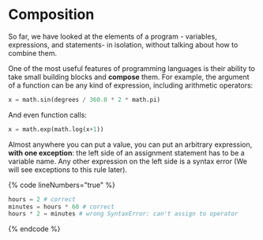 # Composition

So far, we have looked at the elements of a program - variables, expressions, and statements- in isolation, without talking about how to combine them.

One of the most useful features of programming languages is their ability to take small building blocks and **compose** them. For example, the argument of a function can be any kind of expression, including arithmetic operators:

```python
x = math.sin(degrees / 360.0 * 2 * math.pi)
```

And even function calls:

```python
x = math.exp(math.log(x+1))
```

Almost anywhere you can put a value, you can put an arbitrary expression, **with one exception**: the left side of an assignment statement has to be a variable name. Any other expression on the left side is a syntax error (We will see exceptions to this rule later).

{% code lineNumbers="true" %}
```python
hours = 2 # correct 
minutes = hours * 60 # correct 
hours * 2 = minutes # wrong SyntaxError: can't assign to operator
```
{% endcode %}
